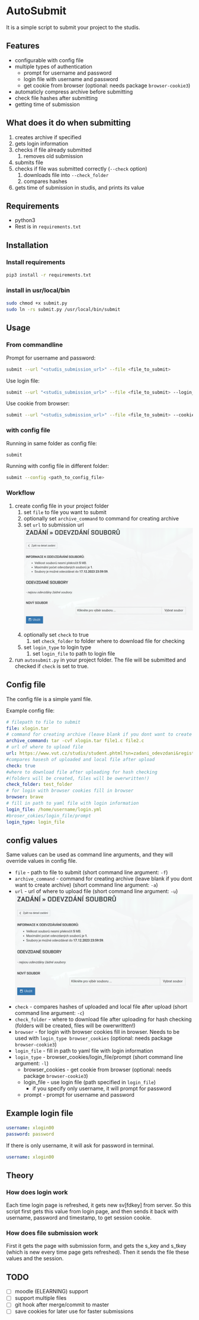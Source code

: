 
# AutoSubmit

It is a simple script to submit your project to the studis.

## Features

- configurable with config file
- multiple types of authentication
  - prompt for username and password
  - login file with username and password
  - get cookie from browser (optional: needs package `browser-cookie3`)
- automaticly compress archive before submitting
- check file hashes after submitting
- getting time of submission

## What does it do when submitting

1. creates archive if specified
2. gets login information
3. checks if file already submitted
   1. removes old submission
4. submits file
5. checks if file was submitted correctly (`--check` option)
   1. downloads file into `--check_folder`
   2. compares hashes
6. gets time of submission in studis, and prints its value

## Requirements

- python3
- Rest is in `requirements.txt`

## Installation

### Install requirements

```bash
pip3 install -r requirements.txt
```

### install in usr/local/bin

```bash
sudo chmod +x submit.py
sudo ln -rs submit.py /usr/local/bin/submit   
```

## Usage

### From commandline

Prompt for username and password:

```bash
submit --url "<studis_submission_url>" --file <file_to_submit>
```

Use login file:

```bash
submit --url "<studis_submission_url>" --file <file_to_submit> --login_file <login_file>
```

Use cookie from browser:

```bash
submit --url "<studis_submission_url>" --file <file_to_submit> --cookie <cookie_name>
```

### with config file

Running in same folder as config file:

```bash
submit
```

Running with config file in different folder:

```bash
submit --config <path_to_config_file>
```

### Workflow

1. create config file in your project folder
   1. set `file` to file you want to submit
   2. optionally set `archive_command` to command for creating archive
   3. set `url` to submission url ![submit_page](./docs/img/submit_page.png)
   4. optionally set `check` to true
      1. set `check_folder` to folder where to download file for checking
   5. set `login_type` to login type
      1. set `login_file` to path to login file
2. run `autosubmit.py` in your project folder. The file will be submitted and checked if `check` is set to true.

## Config file

The config file is a simple yaml file.

Example config file:

```yaml
# filepath to file to submit
file: xlogin.tar
# command for creating archive (leave blank if you dont want to create archive)
archive_command: tar -cvf xlogin.tar file1.c file2.c
# url of where to upload file
url: https://www.vut.cz/studis/student.phtml?sn=zadani_odevzdani&registrace_zadani_id=971964&apid=268279
#compares hasesh of uploaded and local file after upload
check: true
#where to download file after uploading for hash checking
#(folders will be created, files will be owerwritten!)
check_folder: test_folder
# for login with browser cookies fill in browser
browser: brave
# fill in path to yaml file with login information
login_file: /home/username/login.yml
#broser_cokies/login_file/prompt
login_type: login_file
```

## config values

Same values can be used as command line arguments, and they will override values in config file.

- `file` - path to file to submit (short command line argument: `-f`)
- `archive_command` - command for creating archive (leave blank if you dont want to create archive) (short command line argument: `-a`)
- `url` - url of where to upload file (short command line argument: `-u`) ![submit_page](./docs/img/submit_page.png)
- `check` - compares hashes of uploaded and local file after upload (short command line argument: `-c`)
- `check_folder` - where to download file after uploading for hash checking (folders will be created, files will be owerwritten!)
- `browser` - for login with browser cookies fill in browser. Needs to be used with `login_type browser_cookies` (optional: needs package `browser-cookie3`)
- `login_file` - fill in path to yaml file with login information
- `login_type` - browser_cookies/login_file/prompt (short command line argument: `-l`)
  - browser_cookies - get cookie from browser (optional: needs package `browser-cookie3`)
  - login_file - use login file (path specified in `login_file`)
    - if you specify only username, it will prompt for password
  - prompt - prompt for username and password

## Example login file

```yaml
username: xlogin00
password: password
```

If there is only username, it will ask for password in terminal.

```yaml
username: xlogin00
```

## Theory

### How does login work

Each time login page is refreshed, it gets new sv[fdkey] from server. So this script first gets this value from login page, and then sends it back with username, password and timestamp, to get session cookie.

### How does file submission work

First it gets the page with submission form, and gets the s_key and s_tkey (which is new every time page gets refreshed). Then it sends the file these values and the session.

## TODO

- [ ] moodle (ELEARNING) support
- [ ] support multiple files
- [ ] git hook after merge/commit to master
- [ ] save cookies for later use for faster submissions
